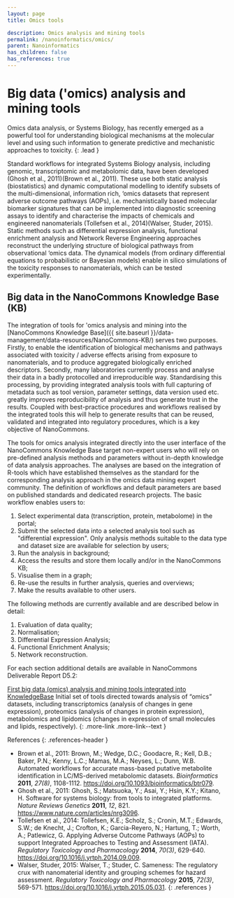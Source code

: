 ```yaml
---
layout: page
title: Omics tools

description: Omics analysis and mining tools
permalink: /nanoinformatics/omics/
parent: Nanoinformatics
has_children: false
has_references: true
---
```


# Big data ('omics) analysis and mining tools
Omics data analysis, or Systems Biology, has recently emerged as a powerful tool for understanding biological mechanisms at the molecular level and using such information to generate predictive and mechanistic approaches to toxicity. 
{: .lead }

Standard workflows for integrated Systems Biology analysis,
including genomic, transcriptomic and metabolomic data, have been developed (Ghosh et al., 2011)(Brown et al., 2011). These use both static analysis (biostatistics) and dynamic computational modelling to identify subsets of the multi-dimensional, information rich, ‘omics datasets that represent adverse outcome pathways (AOPs), i.e. mechanistically based molecular biomarker signatures that can be implemented into diagnostic screening assays to identify and characterise the impacts of chemicals and engineered nanomaterials (Tollefsen et al., 2014)(Walser, Studer, 2015). Static methods such as differential expression analysis, functional enrichment analysis and Network Reverse Engineering approaches reconstruct the underlying structure of biological pathways from observational ‘omics data. The dynamical models (from ordinary differential equations to
probabilistic or Bayesian models) enable in silico simulations of the toxicity responses to nanomaterials, which can be tested experimentally.

## Big data in the NanoCommons Knowledge Base (KB)
The integration of tools for 'omics analysis and mining into the [NanoCommons Knowledge Base]({{ site.baseurl }}/data-management/data-resources/NanoCommons-KB/) serves two purposes. Firstly, to enable the identification of biological mechanisms and pathways associated with toxicity / adverse effects arising from exposure to nanomaterials, and to produce aggregated biologically enriched descriptors. Secondly, many laboratories currently process and analyse their data in a badly protocolled and irreproducible way. Standardising this processing, by providing integrated analysis tools with full capturing of metadata such as tool version, parameter settings, data version used etc. greatly improves reproducibility of analysis and thus generate trust in the results. Coupled with best-practice procedures and workflows realised by the integrated tools this will help to generate results that can be reused, validated and integrated into regulatory procedures, which is a key objective of NanoCommons.

The tools for omics analysis integrated directly into the user interface of the NanoCommons Knowledge Base target non-expert users who will rely on pre-defined analysis methods and parameters without in-depth knowledge of data analysis approaches. The analyses are based on the integration of R-tools which have established themselves as the standard for the corresponding analysis approach in the omics data mining expert community. The definition of workflows and default parameters are based on published standards and dedicated research projects.
The basic workflow enables users to:

1. Select experimental data (transcription, protein, metabolome) in the portal;
2. Submit the selected data into a selected analysis tool such as "differential expression". Only analysis methods suitable to the data type and dataset size are available for selection by users;
3. Run the analysis in background;
4. Access the results and store them locally and/or in the NanoCommons KB;
5. Visualise them in a graph;
6. Re-use the results in further analysis, queries and overviews;
7. Make the results available to other users.

The following methods are currently available and are described below in detail:
1. Evaluation of data quality;
2. Normalisation;
3. Differential Expression Analysis;
4. Functional Enrichment Analysis;
5. Network reconstruction.

 For each section additional details are available in NanoCommons Deliverable Report D5.2:

[First big data (omics) analysis and mining tools integrated into KnowledgeBase](https://zenodo.org/record/3601649#.YY50q2DMKUl)
Initial set of tools directed towards analysis of “omics” datasets, including transcriptomics (analysis of changes in gene expression), proteomics (analysis of changes in protein expression), metabolomics and lipidomics (changes in expression of small molecules and lipids, respectively). 
{: .more-link .more-link--text }

References
{: .references-header }
- Brown et al., 2011: Brown, M.; Wedge, D.C.; Goodacre, R.; Kell, D.B.; Baker, P.N.; Kenny, L.C.; Mamas, M.A.; Neyses, L.; Dunn, W.B. Automated workflows for accurate mass-based putative metabolite identification in LC/MS-derived metabolomic datasets. <i>Bioinformatics</i> <b>2011</b>, <i>27(8)</i>, 1108-1112. <a href="https://doi.org/10.1093/bioinformatics/btr079">https://doi.org/10.1093/bioinformatics/btr079</a>.
- Ghosh et al., 2011: Ghosh, S.; Matsuoka, Y.; Asai, Y.; Hsin, K.Y.; Kitano, H. Software for systems biology: from tools to integrated platforms. <i>Nature Reviews Genetics</i> <b>2011</b>, <i>12</i>, 821. <a href="https://www.nature.com/articles/nrg3096">https://www.nature.com/articles/nrg3096</a>.
- Tollefsen et al., 2014: Tollefsen, K.E.; Scholz, S.; Cronin, M.T.; Edwards, S.W.; de Knecht, J.; Crofton, K.; Garcia-Reyero, N.; Hartung, T.; Worth, A.; Patlewicz, G. Applying Adverse Outcome Pathways (AOPs) to support Integrated Approaches to Testing and Assessment (IATA). <i>Regulatory Toxicology and Pharmacology</i> <b>2014</b>, <i>70(3)</i>, 629-640. <a href="https://doi.org/10.1016/j.yrtph.2014.09.009">https://doi.org/10.1016/j.yrtph.2014.09.009</a>.
- Walser, Studer, 2015: Walser, T.; Studer, C. Sameness: The regulatory crux with nanomaterial identity and grouping schemes for hazard assessment. <i>Regulatory Toxicology and Pharmacology</i> <b>2015</b>, <i>72(3)</i>, 569-571. <a href="https://doi.org/10.1016/j.yrtph.2015.05.031">https://doi.org/10.1016/j.yrtph.2015.05.031</a>.
{: .references }
